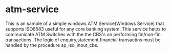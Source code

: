 # atm-service
This is an sample of a simple windows ATM Service(Windows Service) that supports ISO8583 useful for any core banking system. This service helps to communicate ATM Switches with the the CBS's on performing fin/non-fin transactions. The logic of enquiry,statement,financial transactins must be handled by the procedure sp_iso_inout_cbs. 


